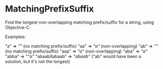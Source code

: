 # MatchingPrefixSuffix
Find the longest non-overlapping matching prefix/suffix for a string, using Objective-C.

Examples:

"a" => *""* (no matching prefix/suffix)
"aa" => *"a"* (non-overlapping)
"ab" => *""* (no matching prefix/suffix)
"aaa" => *"a"* (non-overlapping)
"aba" => *"a"*
"abba" => "*"a"*
"abaabXabaab" => *"abaab"* ("ab" would have been a solution, but it's not the longest)
